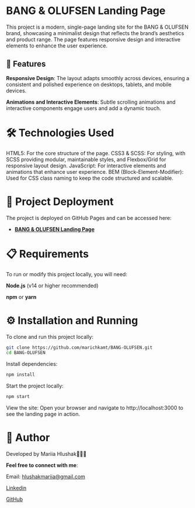 # **BANG & OLUFSEN Landing Page**

This project is a modern, single-page landing site for the BANG & OLUFSEN brand, showcasing a minimalist design that reflects the brand’s aesthetics and product range. The page features responsive design and interactive elements to enhance the user experience.

## 🌟 **Features**

**Responsive Design**: The layout adapts smoothly across devices, ensuring a consistent and polished experience on desktops, tablets, and mobile devices.

**Animations and Interactive Elements**: Subtle scrolling animations and interactive components engage users and add a dynamic touch.

# 🛠️ **Technologies Used**

HTML5: For the core structure of the page.
CSS3 & SCSS: For styling, with SCSS providing modular, maintainable styles, and Flexbox/Grid for responsive layout design.
JavaScript: For interactive elements and animations that enhance user experience.
BEM (Block-Element-Modifier): Used for CSS class naming to keep the code structured and scalable.

# 🚀 **Project Deployment**

The project is deployed on GitHub Pages and can be accessed here:

- [**BANG & OLUFSEN Landing Page**](https://marichkamt.github.io/BANG-OLUFSEN/)

# 📋 **Requirements**

To run or modify this project locally, you will need:

**Node.js** (v14 or higher recommended)

**npm** or **yarn**

# ⚙️ **Installation and Running**

To clone and run this project locally:

```bash
git clone https://github.com/marichkamt/BANG-OLUFSEN.git
cd BANG-OLUFSEN
```

Install dependencies:
```bash
npm install
```

Start the project locally:
```bash
npm start
```

View the site:
Open your browser and navigate to http://localhost:3000 to see the landing page in action.

 # **👤 Author**

Developed by Mariia Hlushak🙋🏻‍♀️

**Feel free to connect with me**:

Email: hlushakmariia@gmail.com

[Linkedin](https://www.linkedin.com/in/marichkamt/)

[GitHub](github.com/marichkamt)


